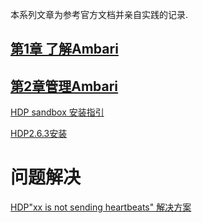 本系列文章为参考官方文档并亲自实践的记录.

## [第1章 了解Ambari](https://docs.hortonworks.com/HDPDocuments/Ambari-2.6.2.0/bk_ambari-views/content/ch_understanding_ambari_views.html[])

## [第2章管理Ambari](https://docs.hortonworks.com/HDPDocuments/Ambari-2.6.2.0/bk_ambari-views/content/ch_administering_ambari_views.html)

[HDP sandbox 安装指引](HDP-sandbox-install.md)

[HDP2.6.3安装](hdpInstall.md)





# 问题解决

[HDP"xx is not sending heartbeats" 解决方案](notSendingHeartbeats.md)



